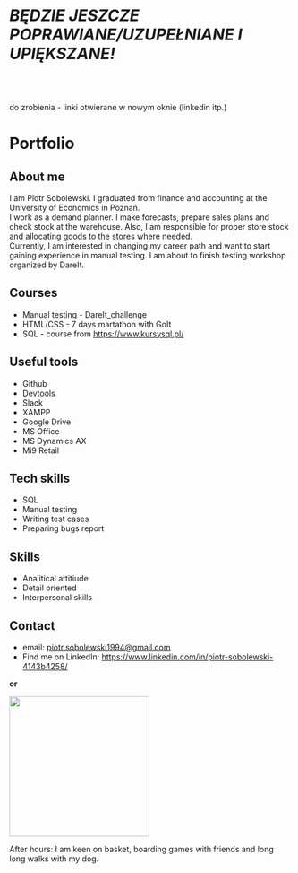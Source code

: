 # <i>BĘDZIE JESZCZE POPRAWIANE/UZUPEŁNIANE I UPIĘKSZANE!</i>
<br>
<br>
<br>
do zrobienia - linki otwierane w nowym oknie (linkedin itp.)

# Portfolio


## About me

I am Piotr Sobolewski. I graduated from finance and accounting at the University of Economics in Poznań. <br>
I work as a demand planner. I make forecasts, prepare sales plans and check stock at the warehouse. Also, I am responsible for proper store stock and allocating goods to the stores where needed. <br>
Currently, I am interested in changing my career path and want to start gaining experience in manual testing. I am about to finish testing workshop organized by DareIt.


## Courses
* Manual testing - DareIt_challenge
* HTML/CSS - 7 days martathon with GoIt
* SQL - course from https://www.kursysql.pl/

## Useful tools
* Github 
* Devtools
* Slack
* XAMPP
* Google Drive
* MS Office
* MS Dynamics AX
* Mi9 Retail

## Tech skills
* SQL
* Manual testing
* Writing test cases
* Preparing bugs report

## Skills
* Analitical attitiude
* Detail oriented
* Interpersonal skills

## Contact
* email: piotr.sobolewski1994@gmail.com
* Find me on LinkedIn: https://www.linkedin.com/in/piotr-sobolewski-4143b4258/ <br>

<b> or </b>

<img src="https://user-images.githubusercontent.com/121132379/220452334-e3a5f01f-5fa0-4895-b509-4f33e58052c4.png" width=250 height =250> <br>

After hours: I am keen on basket, boarding games with friends and long long walks with my dog.
